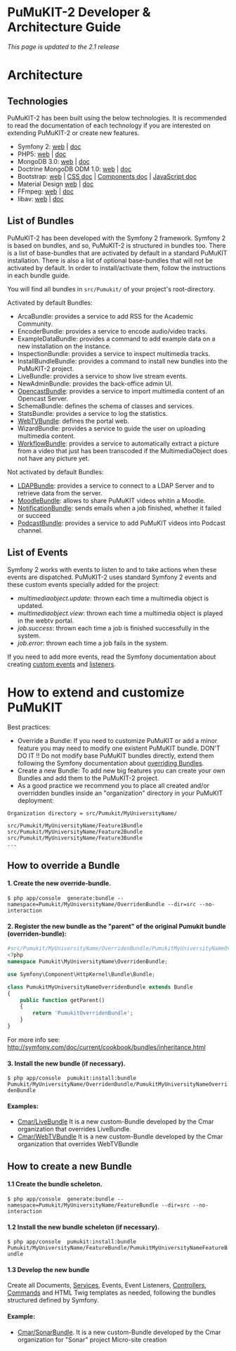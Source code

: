 ﻿PuMuKIT-2 Developer & Architecture Guide
========================================

*This page is updated to the 2.1 release*

Architecture
============

Technologies
------------

PuMuKIT-2 has been built using the below technologies. It is recommended to read the documentation of each technology if you are interested on extending PuMuKIT-2 or create new features.

* Symfony 2: [web](http://symfony.com) | [doc](http://symfony.com/doc/current/index.html)
* PHP5: [web](http://php.net/) | [doc](http://php.net/manual/en/)
* MongoDB 3.0: [web](https://www.mongodb.org/) | [doc](https://docs.mongodb.org/v3.0/)
* Doctrine MongoDB ODM 1.0: [web](http://www.doctrine-project.org/projects/mongodb-odm.html) | [doc](http://doctrine-mongodb-odm.readthedocs.org/en/latest/)
* Bootstrap: [web](http://getbootstrap.com/) | [CSS doc](http://getbootstrap.com/css/) | [Components doc](http://getbootstrap.com/components/) | [JavaScript doc](http://getbootstrap.com/javascript/)
* Material Design [web](http://www.google.com/design/spec/material-design/introduction.html) | [doc](https://fezvrasta.github.io/bootstrap-material-design/)
* FFmpeg: [web](https://www.ffmpeg.org/) | [doc](https://www.ffmpeg.org/documentation.html)
* libav: [web](https://libav.org/) | [doc](https://libav.org/documentation/)


List of Bundles
---------------

PuMuKIT-2 has been developed with the Symfony 2 framework. Symfony 2 is based on bundles, and so, PuMuKIT-2 is structured in bundles too. There is a list of base-bundles that are activated by default in a standard PuMuKIT installation. There is also a list of optional base-bundles that will not be activated by default. In order to install/activate them, follow the instructions in each bundle guide.

You will find all bundles in `src/Pumukit/` of your project's root-directory.

Activated by default Bundles:
* ArcaBundle: provides a service to add RSS for the Academic Community.
* EncoderBundle: provides a service to encode audio/video tracks.
* ExampleDataBundle: provides a command to add example data on a new installation on the instance.
* InspectionBundle: provides a service to inspect multimedia tracks.
* InstallBundleBundle: provides a command to install new bundles into the PuMuKIT-2 project.
* LiveBundle: provides a service to show live stream events.
* NewAdminBundle: provides the back-office admin UI.
* [OpencastBundle](../src/Pumukit/OpencastBundle/Resources/doc/ConfigurationGuide.md): provides a service to import multimedia content of an Opencast Server.
* SchemaBundle: defines the schema of classes and services.
* StatsBundle: provides a service to log the statistics.
* [WebTVBundle](../src/Pumukit/WebTVBundle/Resources/doc/OverrideGuide.md): defines the portal web.
* WizardBundle: provides a service to guide the user on uploading multimedia content.
* [WorkflowBundle](../src/Pumukit/WorkflowBundle/Resources/doc/ConfigurationGuide.md): provides a service to automatically extract a picture from a video that just has been transcoded if the MultimediaObject does not have any picture yet.


Not activated by default Bundles:
* [LDAPBundle](../src/Pumukit/LDAPBundle/Resources/doc/AdminGuide.md): provides a service to connect to a LDAP Server and to retrieve data from the server.
* [MoodleBundle](../src/Pumukit/MoodleBundle/Resources/doc/InstallationGuide.md): allows to share PuMuKIT videos whitin a Moodle.
* [NotificationBundle](../src/Pumukit/NotificationBundle/Resources/doc/AdminGuide.md): sends emails when a job finished, whether it failed or succeed
* [PodcastBundle](../src/Pumukit/PodcastBundle/Resources/doc/InstallationGuide.md): provides a service to add PuMuKIT videos into Podcast channel.


List of Events
--------------

Symfony 2 works with events to listen to and to take actions when these events are dispatched. PuMuKIT-2 uses standard Symfony 2 events and these custom events specially added for the project:
* *multimediaobject.update*: thrown each time a multimedia object is updated.
* *multimediaobject.view*: thrown each time a multimedia object is played in the webtv portal.
* *job.success*: thrown each time a job is finished successfully in the system.
* *job.error*: thrown each time a job fails in the system.

If you need to add more events, read the Symfony documentation about creating [custom events](http://symfony.com/doc/current/components/event_dispatcher/introduction.html#creating-and-dispatching-an-event) and [listeners](http://symfony.com/doc/current/cookbook/event_dispatcher/event_listener.html).


How to extend and customize PuMuKIT
===================================

Best practices:
* Override a Bundle: If you need to customize PuMuKIT or add a minor feature you may need to modify one existent PuMuKIT bundle. DON'T DO IT !! Do not modify base PuMuKIT bundles directly, extend them following the Symfony documentation about [overriding Bundles](http://symfony.com/doc/current/cookbook/bundles/inheritance.html).
* Create a new Bundle: To add new big features you can create your own Bundles and add them to the PuMuKIT-2 project.
* As a good practice we recommend you to place all created and/or overridden bundles inside an "organization" directory in your PuMuKIT deployment:

```
Organization directory = src/Pumukit/MyUniversityName/

src/Pumukit/MyUniversityName/Feature1Bundle
src/Pumukit/MyUniversityName/Feature2Bundle
src/Pumukit/MyUniversityName/Feature3Bundle
...
```


How to override a Bundle
------------------------

#### 1. Create the new override-bundle.

`
$ php app/console  generate:bundle --namespace=Pumukit/MyUniversityName/OverridenBundle --dir=src --no-interaction
`

#### 2. Register the new bundle as the "parent" of the original Pumukit bundle (overriden-bundle):


```php
#src/Pumukit/MyUniversityName/OverridenBundle/PumukitMyUniversityNameOverridenBundle.php
<?php
namespace Pumukit\MyUniversityName\OverridenBundle;

use Symfony\Component\HttpKernel\Bundle\Bundle;

class PumukitMyUniversityNameOverridenBundle extends Bundle
{
    public function getParent()
    {
        return 'PumukitOverridenBundle';
    }
}
```

For more info see: http://symfony.com/doc/current/cookbook/bundles/inheritance.html

#### 3. Install the new bundle (if necessary).
`
$ php app/console  pumukit:install:bundle Pumukit/MyUniversityName/OverridenBundle/PumukitMyUniversityNameOverridenBundle
`

#### Examples:

* [Cmar/LiveBundle](../src/Pumukit/Cmar/LiveBundle/Resources/doc/AdminGuide.md) It is a new custom-Bundle developed by the Cmar organization that overrides LiveBundle.
* [Cmar/WebTVBundle](../src/Pumukit/Cmar/WebTVBundle/Resources/doc/AdminGuide.md) It is a new custom-Bundle developed by the Cmar organization that overrides WebTVBundle


How to create a new Bundle
--------------------------

#### 1.1 Create the bundle scheleton.

`
$ php app/console  generate:bundle --namespace=Pumukit/MyUniversityName/FeatureBundle --dir=src --no-interaction
`

#### 1.2 Install the new bundle scheleton (if necessary).
`
$ php app/console  pumukit:install:bundle Pumukit/MyUniversityName/FeatureBundle/PumukitMyUniversityNameFeatureBundle
`

#### 1.3 Develop the new bundle

Create all Documents, [Services](http://symfony.com/doc/current/book/service_container.html), Events, Event Listeners, [Controllers](http://symfony.com/doc/current/book/controller.html), [Commands](http://symfony.com/doc/current/bundles/SensioGeneratorBundle/commands/generate_command.html) and HTML Twig templates as needed, following the bundles structured defined by Symfony.

#### Example:

* [Cmar/SonarBundle](../src/Pumukit/Cmar/SonarBundle). It is a new custom-Bundle developed by the Cmar organization for "Sonar" project Micro-site creation



